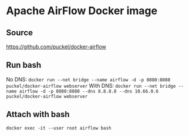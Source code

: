 # Apache AirFlow Docker image

## Source
https://github.com/puckel/docker-airflow

## Run bash
No DNS:
`docker run --net bridge --name airflow -d -p 8080:8080 puckel/docker-airflow webserver`
With DNS:
`docker run --net bridge --name airflow -d -p 8080:8080 --dns 8.8.8.8 --dns 10.66.0.6 puckel/docker-airflow webserver`

## Attach with bash
`docker exec -it --user root airflow bash`
